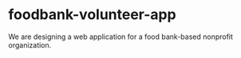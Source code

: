 # foodbank-volunteer-app
We are designing a web application for a food bank-based nonprofit organization.
